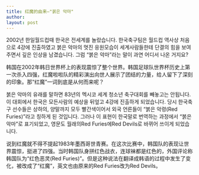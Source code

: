 ```yaml
---
title: 红魔的由来—"붉은 악마" 
author:
layout: post
---
```

<p>2002년 한일월드컵때 한국은 전세계를 놀랐습니다. 한국축구팀은 월드컵 역사상 처음으로 4강에 진출하였고 붉은 악마의 멋진 응원모습이 세계사람들한테 단결의 힘을 보여 주면서 깊은 인상을 남겼습니다. 그럼 “붉은 악마”라는 말이 과연 어디서 나온 거지요?</p>
<p>韩国在2002年韩日世界杯上的表现震惊了整个世界。韩国足球队世界杯历史上第一次杀入四强，红魔啦啦队的精彩演出向世人展示了团结的力量，给人留下了深刻的印象。那“红魔”一词到底是从何而来呢？</p>
<p>붉은 악마의 유래를 말하면 83년의 멕시코 세계 청소년 축구대회를 빼놓고는 안됩니다. 이 대회에서 한국은 모든사람의 예상을 뒤엎고 4강에 진출하게 되었습니다. 당시 한국축구 선수들은 상하의, 양말까지 모두 빨간색이어서 외국 언른들이 “붉은 악령(Red Furies)”라고 칭하게 된 것입니다. 그러나 이 표현이 한국말로 번역하는 과정에서 “붉은 악마”로 표기되었고, 영문도 월래의Red Furies에Red Devils로 바뀌어 쓰이게 되었습니다.</p>
<p>说到红魔就不得不提起1983年墨西哥世青赛。在这次比赛中，韩国队的表现让世界震惊，挺进了四强。当时韩国队身拼红色战衣，连球袜都是红色的，外国评论称韩国队为“红色恶灵(Red Furies)”。但是这种说法在翻译成韩语的过程中发生了变化，被改成了“红魔”，英文也由原来的Red Furies改为Red Devils。</p>
